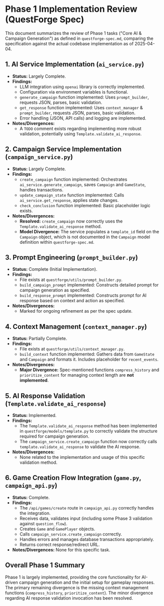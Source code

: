 # Phase 1 Implementation Review (QuestForge Spec)

This document summarizes the review of Phase 1 tasks ("Core AI & Campaign Generation") as defined in `questforge-spec.md`, comparing the specification against the actual codebase implementation as of 2025-04-04.

## 1. AI Service Implementation (`ai_service.py`)

*   **Status:** Largely Complete.
*   **Findings:**
    *   LLM integration using `openai` library is correctly implemented.
    *   Configuration via environment variables is functional.
    *   `generate_campaign` function implemented: Uses `prompt_builder`, requests JSON, parses, basic validation.
    *   `get_response` function implemented: Uses `context_manager` & `prompt_builder`, requests JSON, parses, basic validation.
    *   Error handling (JSON, API calls) and logging are implemented.
*   **Notes/Divergences:**
    *   A `TODO` comment exists regarding implementing more robust validation, potentially using `Template.validate_ai_response`.

## 2. Campaign Service Implementation (`campaign_service.py`)

*   **Status:** Largely Complete.
*   **Findings:**
    *   `create_campaign` function implemented: Orchestrates `ai_service.generate_campaign`, saves `Campaign` and `GameState`, handles transactions.
    *   `update_campaign_state` function implemented: Calls `ai_service.get_response`, applies state changes.
    *   `check_conclusion` function implemented: Basic placeholder logic exists.
*   **Notes/Divergences:**
    *   **Resolved:** `create_campaign` now correctly uses the `Template.validate_ai_response` method.
    *   **Model Divergence:** The service populates a `template_id` field on the `Campaign` object, which is not documented in the `Campaign` model definition within `questforge-spec.md`.

## 3. Prompt Engineering (`prompt_builder.py`)

*   **Status:** Complete (Initial Implementation).
*   **Findings:**
    *   File exists at `questforge/utils/prompt_builder.py`.
    *   `build_campaign_prompt` implemented: Constructs detailed prompt for campaign generation as specified.
    *   `build_response_prompt` implemented: Constructs prompt for AI response based on context and action as specified.
*   **Notes/Divergences:**
    *   Marked for ongoing refinement as per the spec update.

## 4. Context Management (`context_manager.py`)

*   **Status:** Partially Complete.
*   **Findings:**
    *   File exists at `questforge/utils/context_manager.py`.
    *   `build_context` function implemented: Gathers data from `GameState` and `Campaign` and formats it. Includes placeholder for `recent_events`.
*   **Notes/Divergences:**
    *   **Major Divergence:** Spec-mentioned functions `compress_history` and `prioritize_content` for managing context length are **not implemented**.

## 5. AI Response Validation (`Template.validate_ai_response`)

*   **Status:** Implemented.
*   **Findings:**
    *   The `Template.validate_ai_response` method has been implemented in `questforge/models/template.py` to correctly validate the structure required for campaign generation.
    *   The `campaign_service.create_campaign` function now correctly calls `template.validate_ai_response` to validate the AI response.
*   **Notes/Divergences:**
    *   None related to the implementation and usage of this specific validation method.

## 6. Game Creation Flow Integration (`game.py`, `campaign_api.py`)

*   **Status:** Complete.
*   **Findings:**
    *   The `/api/games/create` route in `campaign_api.py` correctly handles the integration.
    *   Receives data, validates input (including some Phase 3 validation against `question_flow`).
    *   Creates `Game` and `GamePlayer` objects.
    *   Calls `campaign_service.create_campaign` correctly.
    *   Handles errors and manages database transactions appropriately.
    *   Returns correct response/redirect URL.
*   **Notes/Divergences:** None for this specific task.

## Overall Phase 1 Summary

Phase 1 is largely implemented, providing the core functionality for AI-driven campaign generation and the initial setup for gameplay responses. The primary remaining divergence is the missing context management functions (`compress_history`, `prioritize_content`). The minor divergence regarding AI response validation invocation has been resolved.
